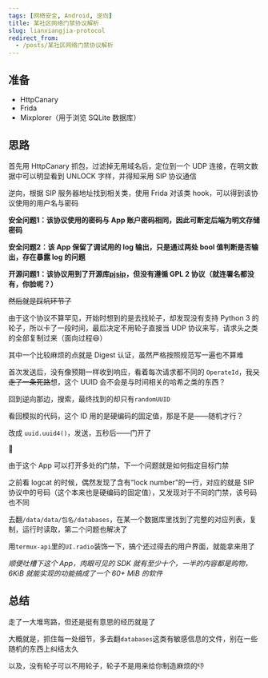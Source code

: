 ```yaml
---
tags: [网络安全, Android, 逆向]
title: 某社区网络门禁协议解析
slug: lianxiangjia-protocol
redirect_from: 
  - /posts/某社区网络门禁协议解析
---
```


## 准备

- HttpCanary
- Frida
- Mixplorer（用于浏览 SQLite 数据库）

## 思路

首先用 HttpCanary 抓包，过滤掉无用域名后，定位到一个 UDP 连接，在明文数据中可以明显看到 UNLOCK 字样，并得知采用 SIP 协议通信

逆向，根据 SIP 服务器地址找到相关类，使用 Frida 对该类 hook，可以得到该协议使用的用户名与密码

**安全问题1：该协议使用的密码与 App 账户密码相同，因此可断定后端为明文存储密码**

**安全问题2：该 App 保留了调试用的 log 输出，只是通过两处 bool 值判断是否输出，存在暴露 log 的问题**

**开源问题1：该协议用到了开源库[pjsip](https://github.com/chakrit/pjsip)，但没有遵循 GPL 2 协议（就连署名都没有，你脸呢？）**

<del>然后就是踩坑环节了</del>

由于这个协议不算罕见，开始时想到的是去找轮子，却发现没有支持 Python 3 的轮子，所以卡了一段时间，最后决定不用轮子直接当 UDP 协议来写，请求头之类的全部复制过来（面向过程😆）

其中一个比较麻烦的点就是 Digest 认证，虽然严格按照规范写一遍也不算难

首次发送后，没有像预期一样收到响应，看着每次请求都不同的 `OperateId`，我<del>又走了一条死路</del>想，这个 UUID 会不会是与时间相关的哈希之类的东西？

回到逆向那边，搜索，最终找到的却只有`randomUUID`

看回模拟的代码，这个 ID 用的是硬编码的固定值，那是不是——随机才行？

改成 `uuid.uuid4()`，发送，五秒后——门开了

🤔

由于这个 App 可以打开多处的门禁，下一个问题就是如何指定目标门禁

之前看 logcat 的时候，偶然发现了含有“lock number”的一行，对应的就是 SIP 协议中的号码（这个本来也是硬编码的固定值），又发现对于不同的门禁，该号码也不同

去翻`/data/data/包名/databases`，在某一个数据库里找到了完整的对应列表，复制，运行时读取，第二个问题也解决了

用`termux-api`里的`UI.radio`装饰一下，搞个还过得去的用户界面，就能拿来用了

*顺便吐槽下这个 App，肉眼可见的 SDK 就有至少十个，一半的内容都是购物，6KiB 就能实现的功能搞成了一个 60+ MiB 的软件*

## 总结

走了一大堆弯路，但还是挺有意思的经历就是了

大概就是，抓住每一处细节，多去翻`databases`这类有敏感信息的文件，别在一些随机的东西上纠结太久

以及，没有轮子可以不用轮子，轮子不是用来给你制造麻烦的👎
